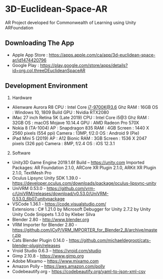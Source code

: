 # 3D-Euclidean-Space-AR
AR Project developed for Commonwealth of Learning using Unity ARFoundation

## Downloading The App
 * Apple App Store : https://apps.apple.com/ca/app/3d-euclidean-space-ar/id1474420796
 * Google Play :  https://play.google.com/store/apps/details?id=org.col.threeDEuclideanSpaceAR

## Development Environment
1. Hardware
* Alienware Aurora R8
    CPU  : Intel Core i7-9700K@3.6 Ghz
    RAM  :  16GB
    OS   : Windows 10, 1809 Build 
    GPU  : Nvidia RTX2080   
* iMac 27 inch Retina 5K (Late 2019)
    CPU  : Intel Core i5@3 Ghz
    RAM  :  32GB
    OS   : macOS Mojave 10.14.4
    GPU  : AMD Radeon Pro 570X
* Nokia 8 (TA-1004)
    AP       : Snapdragon 835
    RAM      : 4GB
    Screen   : 1440 X 2560 pixels (554 ppi)
    Camera   : 13MP, f/2.0
    OS       :  Android 9 (Pie)
* iPad Mini 5 (2019)
    AP       : A12 Bionic
    RAM      : 3GB
    Screen   : 1536 X 2047 pixels (326 ppi)
    Camera   : 8MP, f/2.4
    OS       : iOS 12.3.1
2. Software    
* Unity3D Game Engine 2019.1.6f Build – https://unity.com
    Imported Packages: AR Foundation 2.1.0, ARCore XR Plugin 2.1.0, ARKit XR Plugin 2.1.0, TextMesh Pro
* Oculus Lipsync Unity SDK 1.39.0 - https://developer.oculus.com/downloads/package/oculus-lipsync-unity 
* UniVRM 0.53.0 - https://github.com/vrm-c/UniVRM/releases/download/v0.53.0/UniVRM-0.53.0_6b07.unitypackage
* VSCode 1.36.1 - https://code.visualstudio.com/  
    Extensions : C# 1.21.0 by Microsoft
                 Debugger for Unity 2.7.2 by Unity
                 Unity Code Snippets 1.3.0 by Kleber Silva  
* Blender 2.80 - http://www.blender.org
* VRM Importer for Blender 2.80 - https://github.com/iCyP/VRM_IMPORTER_for_Blender2_8/archive/master.zip
* Cats Blender Plugin 0.14.0 - https://github.com/michaeldegroot/cats-blender-plugin/releases   
* Vroid Studio 0.6.3 – https://vroid.com/studio
* Gimp 2.10.8 - https://www.gimp.org
* Adobe Mixamo – https://www.mixamo.com 
* Amazon Polly – https://aws.amazon.com/polly
* Codebeautify.org - https://codebeautify.org/yaml-to-json-xml-csv